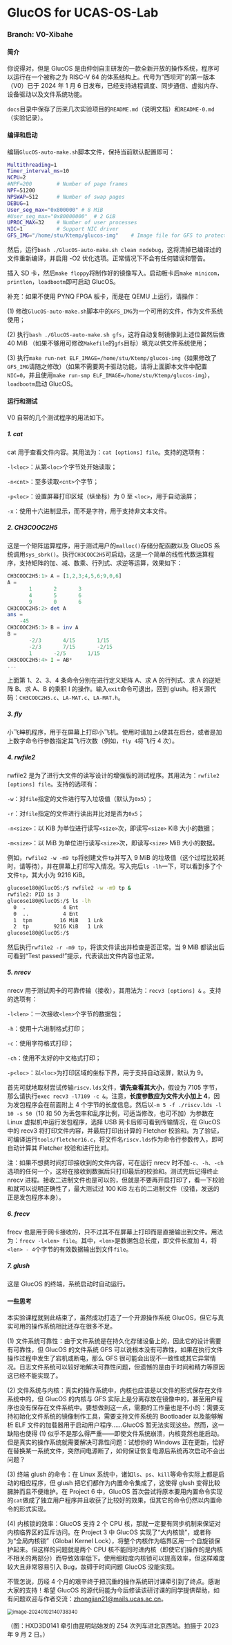 # GlucOS for UCAS-OS-Lab

### Branch: V0-Xibahe

#### 简介

  你说得对，但是 GlucOS 是由仲剑自主研发的一款全新开放的操作系统，程序可以运行在一个被称之为 RISC-V 64 的体系结构上。代号为“西坝河”的第一版本（V0）已于 2024 年 1 月 6 日发布，已经支持进程调度、同步通信、虚拟内存、设备驱动以及文件系统功能。

  `docs`目录中保存了历来几次实验项目的`README.md`（说明文档）和`README-0.md`（实验记录）。

#### 编译和启动

  编辑`GlucOS-auto-make.sh`脚本文件，保持当前默认配置即可：

```bash
Multithreading=1
Timer_interval_ms=10
NCPU=2
#NPF=200		# Number of page frames
NPF=51200
NPSWAP=512		# Number of swap pages
DEBUG=1
User_seg_max="0x800000"	# 8 MiB
#User_seg_max="0x80000000"	# 2 GiB
UPROC_MAX=32	# Number of user processes
NIC=1			# Support NIC driver
GFS_IMG="/home/stu/Ktemp/glucos-img"	# Image file for GFS to protect my SSD
```

  然后，运行`bash ./GlucOS-auto-make.sh clean nodebug`，这将清掉已编译过的文件重新编译，并启用 -O2 优化选项。正常情况下不会有任何错误和警告。

  插入 SD 卡，然后`make floppy`将制作好的镜像写入。启动板卡后`make minicom`，`printlon`，`loadbootm`即可启动 GlucOS。

  补充：如果不使用 PYNQ FPGA 板卡，而是在 QEMU 上运行，请操作：

  (1) 修改`GlucOS-auto-make.sh`脚本中的`GFS_IMG`为一个可用的文件，作为文件系统使用；

  (2) 执行`bash ./GlucOS-auto-make.sh gfs`，这将自动复制镜像到上述位置然后做 40 MiB （如果不够用可修改`Makefile`的`gfs`目标）填充以供文件系统使用；

  (3) 执行`make run-net ELF_IMAGE=/home/stu/Ktemp/glucos-img`（如果修改了`GFS_IMG`请随之修改）（如果不需要网卡驱动功能，请将上面脚本文件中配置`NIC=0`，并且使用`make run-smp ELF_IMAGE=/home/stu/Ktemp/glucos-img`），`loadbootm`启动 GlucOS。

#### 运行和测试

  V0 自带的几个测试程序的用法如下。

##### 1. cat

  cat 用于查看文件内容。其用法为：`cat [options] file`。支持的选项有：

  `-l<loc>`：从第`<loc>`个字节处开始读取；

  `-n<cnt>`：至多读取`<cnt>`个字节；

  `-p<loc>`：设置屏幕打印区域（纵坐标）为 0 至 `<loc>`，用于自动滚屏；

  `-x`：使用十六进制显示，而不是字符，用于支持非文本文件。

##### 2. CH3COOC2H5

  这是一个矩阵运算程序，用于测试用户的`malloc()`存储分配函数以及 GlucOS 系统调用`sys_sbrk()`。执行`CH3COOC2H5`可启动，这是一个简单的线性代数运算程序，支持矩阵的加、减、数乘、行列式、求逆等运算，效果如下：

```octave
CH3COOC2H5:1> A = [1,2,3;4,5,6;9,0,6]                          
A =                                                            
       1       2       3                                       
       4       5       6                                       
       9       0       6                                       
CH3COOC2H5:2> det A                                            
ans =                                                          
    -45                                                        
CH3COOC2H5:3> B = inv A                                        
B =                                                            
       -2/3       4/15       1/15                              
       -2/3       7/15       -2/15                             
       1       -2/5       1/15                                 
CH3COOC2H5:4> I = AB* 
...
```

  上面第 1、2、3、4 条命令分别在进行定义矩阵 A、求 A 的行列式、求 A 的逆矩阵 B、求 A、B 的乘积 I 的操作。输入`exit`命令可退出，回到 glush。相关源代码：`CH3COOC2H5.c`、`LA-MAT.c`、`LA-MAT.h`。

##### 3. fly

  小飞~~坤~~机程序，用于在屏幕上打印小飞机。使用时请加上`&`使其在后台，或者是加上数字命令行参数指定其飞行次数（例如，`fly 4`将飞行 4 次）。

##### 4. rwfile2

  rwfile2 是为了进行大文件的读写设计的增强版的测试程序。其用法为：`rwfile2 [options] file`。支持的选项有：

  `-w`：对`file`指定的文件进行写入垃圾值（默认为`0x5`）；

  `-r`：对`file`指定的文件进行读出并比对是否为`0x5`；

  `-n<size>`：以 KiB 为单位进行读写`<size>`次，即读写`<size>` KiB 大小的数据；

  `-m<size>`：以 MiB 为单位进行读写`<size>`次，即读写`<size>` MiB 大小的数据。

  例如，`rwfile2 -w -m9 tp`将创建文件`tp`并写入 9 MiB 的垃圾值（这个过程比较耗时，请等待），并在屏幕上打印写入情况。写入完后`ls -lh`一下，可以看到多了个文件`tp`，其大小为 9216 KiB。

```bash
glucose180@GlucOS:/$ rwfile2 -w -m9 tp &
rwfile2: PID is 3
glucose180@GlucOS:/$ ls -lh
  0  .            4 Ent
  0  ..           4 Ent
  1  tpm         16 MiB   1 Lnk
  2  tp        9216 KiB   1 Lnk
glucose180@GlucOS:/$
```

  然后执行`rwfile2 -r -m9 tp`，将该文件读出并检查是否正常。当 9 MiB 都读出后可看到“Test passed!”提示，代表读出文件内容也正常。

##### 5. nrecv

  nrecv 用于测试网卡的可靠传输（接收），其用法为：`recv3 [options] &` 。支持的选项有：

  `-l<len>`：一次接收`<len>`个字节的数据包；

  `-h`：使用十六进制格式打印；

  `-c`：使用字符格式打印；

  `-ch`：使用不太好的中文格式打印；

  `-p<loc>`：以`<loc>`为打印区域的坐标下界，用于支持自动滚屏，默认为 9。

  首先可就地取材尝试传输`riscv.lds`文件，**请先查看其大小**，假设为 7105 字节，那么请执行`exec recv3 -l7109 -c &`。注意，**长度参数应为文件大小加上 4**，因为发包程序会在前面附上 4 个字节的长度信息。然后以`-m 5 -f ./riscv.lds -l 10 -s 50`（10 和 50 为丢包率和乱序比例，可适当修改，也可不加）为参数在 Linux 虚拟机中运行发包程序，选择 USB 网卡后即可看到传输情况，在 GlucOS 中的 recv3 将打印文件内容，并最后打印出计算的 Fletcher 校验和。为了验证，可编译运行`tools/fletcher16.c`，将文件名`riscv.lds`作为命令行参数传入，即可自动计算其 Fletcher 校验和进行比对。

  注：如果不想费时间打印接收到的文件内容，可在运行 nrecv 时不加`-c`、`-h`、`-ch`选项的任何一个，这将在接收到数据后只打印最后的校验和。测试完后记得终止 nrecv 进程。接收二进制文件也是可以的，但就是不要再开启打印了，看一下校验和就可以说明正确性了，最大测试过 100 KiB 左右的二进制文件（没错，发送的正是发包程序本身）。

##### 6. frecv

  frecv 也是用于网卡接收的，只不过其不在屏幕上打印而是直接输出到文件。用法为：`frecv -l<len> file`。其中，`<len>`是数据包总长度，即文件长度加 4，将`<len> - 4`个字节的有效数据输出到文件`file`。

##### 7. glush

  这是 GlucOS 的终端，系统启动时自动运行。

#### 一些思考

  本实验课程就到此结束了，虽然成功打造了一个开源操作系统 GlucOS，但它与真实可用的操作系统相比还存在很多不足。

  (1) 文件系统可靠性：由于文件系统是在持久化存储设备上的，因此它的设计需要有可靠性，但 GlucOS 的文件系统 GFS 可以说根本没有可靠性，如果在执行文件操作过程中发生了宕机或断电，那么 GFS 很可能会出现不一致性或其它异常情况。日志文件系统可以较好地解决可靠性问题，但遗憾的是由于时间和精力等原因这已经不能实现了。

  (2) 文件系统与内核：真实的操作系统中，内核也应该是以文件的形式保存在文件系统中的，但 GlucOS 的内核与 GFS 实际上是分离存放在镜像中的，甚至用户程序也没有保存在文件系统中。要想做到这一点，需要的工作量也是不小的：需要支持初始化文件系统的镜像制作工具，需要支持文件系统的 Bootloader 以及能够解析 ELF 文件的加载器用于启动用户程序……GlucOS 暂无法实现这些。然而，这一缺陷也使得 (1) 似乎不是那么得严重——即使文件系统崩溃，内核竟然也能启动。但是真实的操作系统就需要解决可靠性问题：试想你的 Windows 正在更新，恰好在替换某一系统文件，突然间电源断了，如何保证恢复电源后系统再次启动不会出问题？

  (3) 终端 glush 的命令：在 Linux 系统中，诸如`ls`、`ps`、`kill`等命令实际上都是启动的相应程序，但 glush 把它们都作为内置命令集成了，这使得 glush 变得比较臃肿而且不便维护。在 Project 6 中，GlucOS 首次尝试将原本要用内置命令实现的`cat`做成了独立用户程序并且收获了比较好的效果，但其它的命令仍然以内置命令的形式实现。

  (4) 内核锁的效率：GlucOS 支持 2 个 CPU 核，那就一定要有同步机制来保证对内核临界区的互斥访问。在 Project 3 中 GlucOS 实现了“大内核锁”，或者称为“全局内核锁”（Global Kernel Lock），将整个内核作为临界区用一个自旋锁保护起来。但这样的问题就是两个 CPU 核不能同时进内核（即使它们操作的是内核不相关的两部分）而导致效率低下。使用细粒度内核锁可以提高效率，但这样难度较大且非常容易引入 Bug，故碍于时间问题 GlucOS 没能实现。

  不管怎说，历经 4 个月的艰辛终于把沉重的操作系统研讨课牵引到了终点。感谢大家的支持！希望 GlucOS 的源代码能为今后修读该研讨课的同学提供帮助，如有问题欢迎与作者交流：zhongjian21@mails.ucas.ac.cn。

<img src="E:/OneDrive/UCAS-5/操作系统（研讨课）/OpenGlucOS/images/image-20240102140738340.jpg" alt="image-20240102140738340" style="zoom:80%;" />

（图：HXD3D0141 牵引由昆明站始发的 Z54 次列车进北京西站。拍摄于 2023 年 9 月 2 日。）

